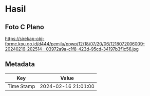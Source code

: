# Hasil

## Foto C Plano

https://sirekap-obj-formc.kpu.go.id/d444/pemilu/ppwp/12/18/07/20/06/1218072006009-20240216-202514--03972a9a-c1f8-423d-95cd-34197b3f1c56.jpg


## Metadata

| Key        | Value               |
| ---------- | ------------------- |
| Time Stamp | 2024-02-16 21:01:00 |



